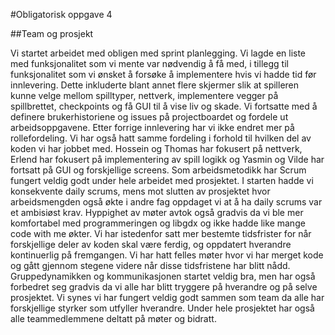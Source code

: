 #Obligatorisk oppgave 4

##Team og prosjekt

Vi startet arbeidet med obligen med sprint planlegging. Vi lagde en liste med funksjonalitet som vi mente var nødvendig å få med, i tillegg til funksjonalitet som vi ønsket å forsøke å implementere hvis vi hadde tid før innlevering. Dette inkluderte blant annet flere skjermer slik at spilleren kunne velge mellom spilltyper, nettverk, implementere vegger på spillbrettet, checkpoints og få GUI til å vise liv og skade. Vi fortsatte med å definere brukerhistoriene og issues på projectboardet og fordele ut arbeidsoppgavene.
Etter forrige innlevering har vi ikke endret mer på rollefordeling. Vi har også hatt samme fordeling i forhold til hvilken del av koden vi har jobbet med. Hossein og Thomas har fokusert på nettverk, Erlend har fokusert på implementering av spill logikk og Yasmin og Vilde har fortsatt på GUI og forskjellige screens.
Som arbeidsmetodikk har Scrum fungert veldig godt under hele arbeidet med prosjektet. I starten hadde vi konsekvente daily scrums, mens mot slutten av prosjektet hvor arbeidsmengden også økte i andre fag oppdaget vi at å ha daily scrums var et ambisiøst krav. Hyppighet av møter avtok også gradvis da vi ble mer komfortabel med programmeringen og libgdx og ikke hadde like mange code with me økter.  Vi har istedenfor satt mer bestemte tidsfrister for når forskjellige deler av koden skal være ferdig, og oppdatert hverandre kontinuerlig på fremgangen. Vi har hatt felles møter hvor vi har merget kode og gått gjennom stegene videre når disse tidsfristene har blitt nådd.
Gruppedynamikken og kommunikasjonen startet veldig bra, men har også forbedret seg gradvis da vi alle har blitt tryggere på hverandre og på selve prosjektet. Vi synes vi har fungert veldig godt sammen som team da alle har forskjellige styrker som utfyller hverandre. Under hele prosjektet har også alle teammedlemmene deltatt på møter og bidratt. 
